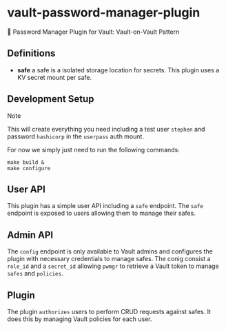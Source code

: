 # vault-password-manager-plugin
🔐 Password Manager Plugin for Vault: Vault-on-Vault Pattern


## Definitions

- **safe** a safe is a isolated storage location for secrets. This plugin uses a KV secret mount per safe.

## Development Setup

> [!NOTE]
> This will create everything you need including a test user `stephen` and password `hashicorp`
> in the `userpass` auth mount.
>

For now we simply just need to run the following commands:

```
make build & 
make configure
```
## User API

This plugin has a simple user API including a `safe`  endpoint. The `safe` endpoint is exposed to users allowing them to manage their safes.

## Admin API

The `config` endpoint is only available to Vault admins and configures the plugin with necessary credentials to manage safes. The conig consist a `role_id` and a `secret_id` allowing `pwmgr` to retrieve a Vault token to manage `safes` and `policies`.


## Plugin

The plugin `authorizes` users to perform CRUD requests against safes. It does this by managing Vault policies for each user.